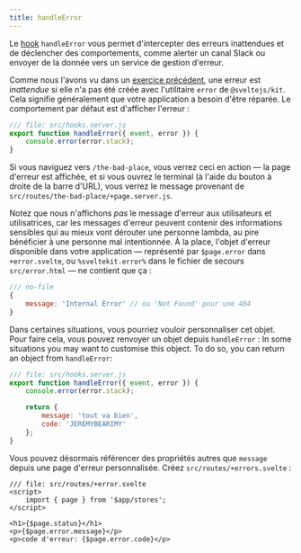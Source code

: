 ```yaml
---
title: handleError
---
```


Le <span class="vo">[hook](SVELTE_SITE_URL/docs/sveltejs#hook)</span> `handleError` vous permet d'intercepter des erreurs inattendues et de déclencher des comportements, comme alerter un canal Slack ou envoyer de la donnée vers un service de gestion d'erreur.

Comme nous l'avons vu dans un [exercice précédent](error-basics), une erreur est _inattendue_ si elle n'a pas été créée avec l'utilitaire `error` de `@sveltejs/kit`. Cela signifie généralement que votre application a besoin d'être réparée. Le comportement par défaut est d'afficher l'erreur :

```js
/// file: src/hooks.server.js
export function handleError({ event, error }) {
	console.error(error.stack);
}
```

Si vous naviguez vers `/the-bad-place`, vous verrez ceci en action — la page d'erreur est affichée, et si vous ouvrez le terminal (à l'aide du bouton à droite de la barre d'URL), vous verrez le message provenant de `src/routes/the-bad-place/+page.server.js`.

Notez que nous n'affichons _pas_ le message d'erreur aux utilisateurs et utilisatrices, car les messages d'erreur peuvent contenir des informations sensibles qui au mieux vont dérouter une personne lambda, au pire bénéficier à une personne mal intentionnée. À la place, l'objet d'erreur disponible dans votre application — représenté par `$page.error` dans `+error.svelte`, ou `%sveltekit.error%` dans le fichier de secours `src/error.html` — ne contient que ça :

```js
/// no-file
{
	message: 'Internal Error' // ou 'Not Found' pour une 404
}
```

Dans certaines situations, vous pourriez vouloir personnaliser cet objet. Pour faire cela, vous pouvez renvoyer un objet depuis `handleError` :
In some situations you may want to customise this object. To do so, you can return an object from `handleError`:

```js
/// file: src/hooks.server.js
export function handleError({ event, error }) {
	console.error(error.stack);

	return {
		message: 'tout va bien',
		code: 'JEREMYBEARIMY'
	};
}
```

Vous pouvez désormais référencer des propriétés autres que `message` depuis une page d'erreur personnalisée. Créez `src/routes/+errors.svelte` :

```svelte
/// file: src/routes/+error.svelte
<script>
	import { page } from '$app/stores';
</script>

<h1>{$page.status}</h1>
<p>{$page.error.message}</p>
<p>code d'erreur: {$page.error.code}</p>
```
